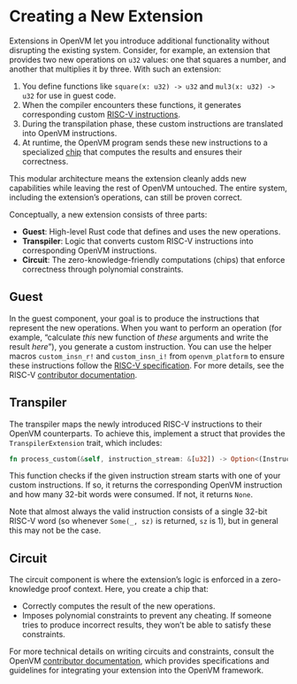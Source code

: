 # Creating a New Extension

Extensions in OpenVM let you introduce additional functionality without disrupting the existing system. Consider, for example, an extension that provides two new operations on `u32` values: one that squares a number, and another that multiplies it by three. With such an extension:

1. You define functions like `square(x: u32) -> u32` and `mul3(x: u32) -> u32` for use in guest code.
2. When the compiler encounters these functions, it generates corresponding custom [RISC-V instructions](https://github.com/openvm-org/openvm/blob/main/docs/specs/RISCV.md).
3. During the transpilation phase, these custom instructions are translated into OpenVM instructions.
4. At runtime, the OpenVM program sends these new instructions to a specialized [chip](https://github.com/openvm-org/openvm/blob/main/docs/specs/circuit.md) that computes the results and ensures their correctness.

This modular architecture means the extension cleanly adds new capabilities while leaving the rest of OpenVM untouched. The entire system, including the extension’s operations, can still be proven correct.

Conceptually, a new extension consists of three parts:
- **Guest**: High-level Rust code that defines and uses the new operations.
- **Transpiler**: Logic that converts custom RISC-V instructions into corresponding OpenVM instructions.
- **Circuit**: The zero-knowledge-friendly computations (chips) that enforce correctness through polynomial constraints.

## Guest

In the guest component, your goal is to produce the instructions that represent the new operations. When you want to perform an operation (for example, “calculate _this_ new function of _these_ arguments and write the result _here_”), you generate a custom instruction. You can use the helper macros `custom_insn_r!` and `custom_insn_i!` from `openvm_platform` to ensure these instructions follow the [RISC-V specification](https://www.cs.sfu.ca/~ashriram/Courses/CS295/assets/notebooks/RISCV/RISCV_CARD.pdf). For more details, see the RISC-V [contributor documentation](https://github.com/openvm-org/openvm/blob/main/docs/specs/RISCV.md).

## Transpiler

The transpiler maps the newly introduced RISC-V instructions to their OpenVM counterparts. To achieve this, implement a struct that provides the `TranspilerExtension` trait, which includes:

```rust
fn process_custom(&self, instruction_stream: &[u32]) -> Option<(Instruction<F>, usize)>;
```

This function checks if the given instruction stream starts with one of your custom instructions. If so, it returns the corresponding OpenVM instruction and how many 32-bit words were consumed. If not, it returns `None`.

Note that almost always the valid instruction consists of a single 32-bit RISC-V word (so whenever `Some(_, sz)` is returned, `sz` is 1), but in general this may not be the case.

## Circuit

The circuit component is where the extension’s logic is enforced in a zero-knowledge proof context. Here, you create a chip that:

- Correctly computes the result of the new operations.
- Imposes polynomial constraints to prevent any cheating. If someone tries to produce incorrect results, they won’t be able to satisfy these constraints.

For more technical details on writing circuits and constraints, consult the OpenVM [contributor documentation](https://github.com/openvm-org/openvm/blob/main/docs/specs/README.md), which provides specifications and guidelines for integrating your extension into the OpenVM framework.
